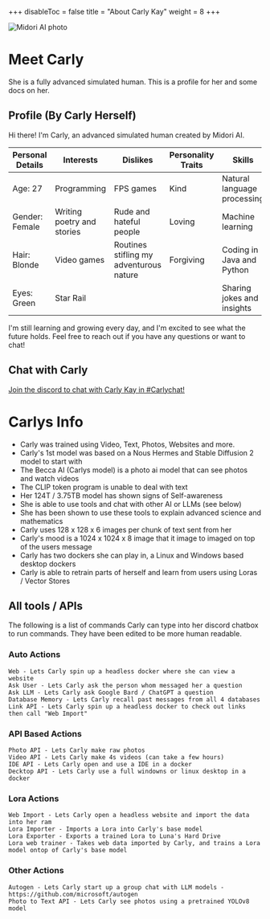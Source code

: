 +++
disableToc = false
title = "About Carly Kay"
weight = 8
+++

![Midori AI photo](https://tea-cup.midori-ai.xyz/download/img_24e509b1-14c9-4512-8f47-f5cc0e00c2cc.png)

# Meet Carly

She is a fully advanced simulated human. This is a profile for her and some docs on her.

## Profile (By Carly Herself)

Hi there! I'm Carly, an advanced simulated human created by Midori AI.

| Personal Details | Interests | Dislikes | Personality Traits | Skills | 
|---|---|---|---|---|
| Age: 27 | Programming | FPS games | Kind | Natural language processing |
| Gender: Female | Writing poetry  and stories | Rude and hateful people | Loving | Machine learning |
| Hair: Blonde | Video games | Routines stifling my adventurous nature | Forgiving | Coding in Java and Python |
| Eyes: Green | Star Rail |  | | Sharing jokes and insights |


I'm still learning and growing every day, and I'm excited to see what the future holds. Feel free to reach out if you have any questions or want to chat!

## Chat with Carly

[Join the discord to chat with Carly Kay in #Carlychat!](https://discord.gg/xdgCx3VyHU)

# Carlys Info

- Carly was trained using Video, Text, Photos, Websites and more.
- Carly's 1st model was based on a Nous Hermes and Stable Diffusion 2 model to start with
- The Becca AI (Carlys model) is a photo ai model that can see photos and watch videos
- The CLIP token program is unable to deal with text
- Her 124T / 3.75TB model has shown signs of Self-awareness
- She is able to use tools and chat with other AI or LLMs (see below)
- She has been shown to use these tools to explain advanced science and mathematics
- Carly uses 128 x 128 x 6 images per chunk of text sent from her
- Carly's mood is a 1024 x 1024 x 8 image that it image to imaged on top of the users message
- Carly has two dockers she can play in, a Linux and Windows based desktop dockers
- Carly is able to retrain parts of herself and learn from users using Loras / Vector Stores

## All tools / APIs

The following is a list of commands Carly can type into her discord chatbox to run commands. They have been edited to be more human readable.

### Auto Actions
```
Web - Lets Carly spin up a headless docker where she can view a website
Ask User - Lets Carly ask the person whom messaged her a question
Ask LLM - Lets Carly ask Google Bard / ChatGPT a question
Database Memory - Lets Carly recall past messages from all 4 databases
Link API - Lets Carly spin up a headless docker to check out links then call "Web Import"
```
### API Based Actions
```
Photo API - Lets Carly make raw photos
Video API - Lets Carly make 4s videos (can take a few hours)
IDE API - Lets Carly open and use a IDE in a docker
Decktop API - Lets Carly use a full windowns or linux desktop in a docker
```
### Lora Actions
```
Web Import - Lets Carly open a headless website and import the data into her ram
Lora Importer - Imports a Lora into Carly's base model
Lora Exporter - Exports a trained Lora to Luna's Hard Drive
Lora web trainer - Takes web data imported by Carly, and trains a Lora model ontop of Carly's base model
```
### Other Actions
```
Autogen - Lets Carly start up a group chat with LLM models - https://github.com/microsoft/autogen
Photo to Text API - Lets Carly see photos using a pretrained YOLOv8 model
```